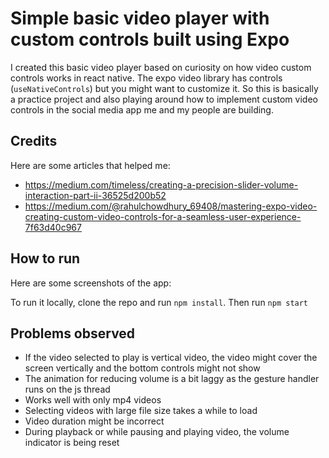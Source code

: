 # Simple basic video player with custom controls built using Expo

I created this basic video player based on curiosity on how video custom controls works in react native. The expo video library has controls (```useNativeControls```) but you might want to customize it. So this is basically a practice project and also playing around how to implement custom video controls in the social media app me and my people are building.

## Credits
Here are some articles that helped me:
* https://medium.com/timeless/creating-a-precision-slider-volume-interaction-part-ii-36525d200b52
* https://medium.com/@rahulchowdhury_69408/mastering-expo-video-creating-custom-video-controls-for-a-seamless-user-experience-7f63d40c967

## How to run
Here are some screenshots of the app:

To run it locally, clone the repo and run ```npm install```. Then run ```npm start```

## Problems observed
* If the video selected to play is vertical video, the video might cover the screen vertically and the bottom controls might not show
* The animation for reducing volume is a bit laggy as the gesture handler runs on the js thread
* Works well with only mp4 videos
* Selecting videos with large file size takes a while to load
* Video duration might be incorrect
* During playback or while pausing and playing video, the volume indicator is being reset